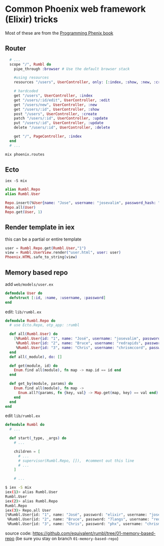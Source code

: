 # Common Phoenix web framework (Elixir) tricks

Most of these are from the [Programming Phenix book](https://pragprog.com/book/phoenix/programming-phoenix)


## Router

```ex
  # ...
  scope "/", Rumbl do
    pipe_through :browser # Use the default browser stack

    #using resources
    resources "/users", UserController, only: [:index, :show, :new, :create]

    # hardcoded
    get "/users", UserController, :index
    get "/users/:id/edit", UserController, :edit
    get "/users/new", UserController, :new
    get "/users/:id", UserController, :show
    post "/users", UserController, :create
    patch "/users/:id", UserController, :update
    put "/users/:id", UserController, :update
    delete "/users/:id", UserController, :delete

    get "/", PageController, :index
  end
  # ...
```

```bash
mix phoenix.routes
```

## Ecto

`iex -S mix`

```ex
alias Rumbl.Repo
alias Rumbl.User

Repo.insert(%User{name: "Jose", username: "josevalim", password_hash: "<3<3elixir"})
Repo.all(User)
Repo.get(User, 1)

```


## Render template in iex

this can be a partial or entire template

```ex
user = Rumbl.Repo.get(Rumbl.User,"1") 
view = Rumbl.UserView.render("user.html", user: user)
Phoenix.HTML.safe_to_string(view)
```


## Memory based repo

add `web/models/user.ex`

```ex
defmodule User do
  defstruct [:id, :name, :username, :password]
end
```

edit: `lib/rumbl.ex`

```ex
defmodule Rumbl.Repo do
  # use Ecto.Repo, otp_app: :rumbl

  def all(Rumbl.User) do
    [%Rumbl.User{id: "1", name: "José", username: "josevalim", password: "elixir"},
     %Rumbl.User{id: "2", name: "Bruce", username: "redrapids", password: "7langs"},
     %Rumbl.User{id: "3", name: "Chris", username: "chrismccord", password: "phx"}]
  end
  def all(_module), do: []

  def get(module, id) do
    Enum.find all(module), fn map -> map.id == id end
  end

  def get_by(module, params) do
    Enum.find all(module), fn map ->
      Enum.all?(params, fn {key, val} -> Map.get(map, key) == val end)
    end
  end
end
```

edit `lib/rumbl.ex`

```ex
defmodule Rumbl do
  # ...

  def start(_type, _args) do
    # ...

    children = [
      # ...
      # supervisor(Rumbl.Repo, []),  #comment out this line
      # ...
    ]

    # ...
```

```bash
$ iex -S mix
iex(1)> alias Rumbl.User
Rumbl.User
iex(2)> alias Rumbl.Repo
Rumbl.Repo
iex(3)> Repo.all User
[%Rumbl.User{id: "1", name: "José", password: "elixir", username: "josevalim"},
 %Rumbl.User{id: "2", name: "Bruce", password: "7langs", username: "redrapids"},
 %Rumbl.User{id: "3", name: "Chris", password: "phx", username: "chrismccord"}]
```

source code: https://github.com/equivalent/rumbl/tree/01-memory-based-repo (be sure you stay on branch `01-memory-based-repo`)
